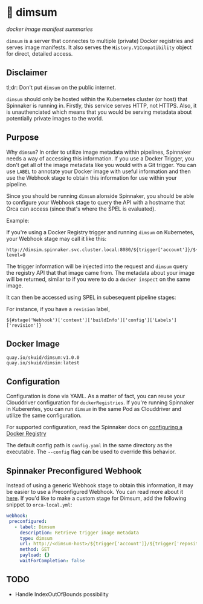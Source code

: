 # 🍜 dimsum

_docker image manifest summaries_

`dimsum` is a server that connectes to multiple (private) Docker registries and serves image manifests. It also serves the `History.V1Compatibility` object for direct, detailed access.

## Disclaimer
tl;dr: Don't put `dimsum` on the public internet.

`dimsum` should only be hosted within the Kubernetes cluster (or host) that Spinnaker is running in. Firstly, this service serves HTTP, not HTTPS. Also, it is unauthenciated which means that you would be serving metadata about potentially private images to the world.


## Purpose

Why `dimsum`? In order to utilize image metadata within pipelines, Spinnaker needs a way of accessing this information. If you use a Docker Trigger, you don't get all of the image metadata like you would with a Git trigger. You can use `LABEL` to annotate your Docker image with useful information and then use the Webhook stage to obtain this information for use within your pipeline.


Since you should be running `dimsum` alonside Spinnaker, you should be able to configure your Webhook stage to query the API with a hostname that Orca can access (since that's where the SPEL is evaluated).

Example:

If you're using a Docker Registry trigger and running `dimsum` on Kubernetes, your Webhook stage may call it like this:

```
http://dimsim.spinnaker.svc.cluster.local:8080/${trigger['account']}/${trigger['repository']}/${trigger['tag']}/history?level=0
```

The trigger information will be injected into the request and `dimsum` query the registry API that that image came from. The metadata about your image will be returned, similar to if you were to do a `docker inspect` on the same image.

It can then be accessed using SPEL in subesequent pipeline stages:

For instance, if you have a `revision` label,
```
${#stage('Webhook')['context']['buildInfo']['config']['Labels']['revision']}
```

## Docker Image

```
quay.io/skuid/dimsum:v1.0.0
quay.io/skuid/dimsim:latest
```

## Configuration
Configuration is done via YAML. As a matter of fact, you can reuse your Clouddriver configuration for `dockerRegistries`. If you're running Spinnaker in Kuberentes, you can run `dimsum` in the same Pod as Clouddriver and utilize the same configuration.

For supported configuration, read the Spinnaker docs on [configuring a Docker Registry](http://www.spinnaker.io/v1.0/docs/target-deployment-configuration#section-docker-registry)

The default config path is `config.yaml` in the same directory as the executable. The `--config` flag can be used to override this behavior.

## Spinnaker Preconfigured Webhook

Instead of using a generic Webhook stage to obtain this information, it may be easier to use a Preconfigured Webhook. You can read more about it [here](https://medium.com/@e_frogers/custom-spinnaker-stages-with-preconfigured-webhooks-84c5b5dae861). If you'd like to make a custom stage for Dimsum, add the following snippet to `orca-local.yml`:

```yaml
webhook:
 preconfigured:
   - label: Dimsum
     description: Retrieve trigger image metadata
     type: dimsum
     url: http://<dimsum-host>/${trigger['account']}/${trigger['repository']}/${trigger['tag']}/history?level=0
     method: GET
     payload: {}
     waitForCompletion: false
```

## TODO
* Handle IndexOutOfBounds possibility